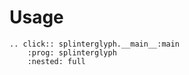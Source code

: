 # Usage

```{eval-rst}
.. click:: splinterglyph.__main__:main
    :prog: splinterglyph
    :nested: full
```

